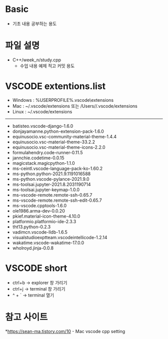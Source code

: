 # Basic
* 기초 내용 공부하는 용도
# 파일 설명
* C++/week_n/study.cpp 
    * 수업 내용 예제 적고 커밋 용도
# VSCODE extentions.list
* Windows : %USERPROFILE%\.vscode\extensions
* Mac : ~/.vscode/extensions 또는 /Users/<user>/.vscode/extensions
* Linux : ~/.vscode/extensions
---------------------
* batisteo.vscode-django-1.6.0
* donjayamanne.python-extension-pack-1.6.0
* equinusocio.vsc-community-material-theme-1.4.4
* equinusocio.vsc-material-theme-33.2.2
* equinusocio.vsc-material-theme-icons-2.2.0
* formulahendry.code-runner-0.11.5
* jannchie.codetime-0.0.15
* magicstack.magicpython-1.1.0
* ms-ceintl.vscode-language-pack-ko-1.60.2
* ms-python.python-2021.9.1191016588
* ms-python.vscode-pylance-2021.9.0
* ms-toolsai.jupyter-2021.8.2031190714
* ms-toolsai.jupyter-keymap-1.0.0
* ms-vscode-remote.remote-ssh-0.65.7
* ms-vscode-remote.remote-ssh-edit-0.65.7
* ms-vscode.cpptools-1.6.0
* ole1986.arma-dev-0.0.20
* pkief.material-icon-theme-4.10.0
* platformio.platformio-ide-2.3.3
* tht13.python-0.2.3
* vadimcn.vscode-lldb-1.6.5
* visualstudioexptteam.vscodeintellicode-1.2.14
* wakatime.vscode-wakatime-17.0.0
* wholroyd.jinja-0.0.8

# VSCODE short
* ctrl+b -> explorer 창 가리기
* ctrl+j -> terminal 창 가리기
* ^ + ` -> terminal 열기

# 참고 사이트
*https://sean-ma.tistory.com/10 - Mac vscode cpp setting